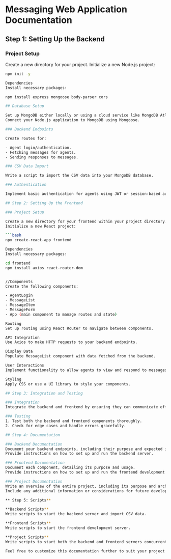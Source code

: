 # Messaging Web Application Documentation

## Step 1: Setting Up the Backend

### Project Setup

Create a new directory for your project.
Initialize a new Node.js project:
```bash
npm init -y

Dependencies
Install necessary packages:

npm install express mongoose body-parser cors

## Database Setup

Set up MongoDB either locally or using a cloud service like MongoDB Atlas.
Connect your Node.js application to MongoDB using Mongoose.

### Backend Endpoints

Create routes for:

- Agent login/authentication.
- Fetching messages for agents.
- Sending responses to messages.

### CSV Data Import

Write a script to import the CSV data into your MongoDB database.

### Authentication

Implement basic authentication for agents using JWT or session-based authentication.

## Step 2: Setting Up the Frontend

### Project Setup

Create a new directory for your frontend within your project directory.
Initialize a new React project:

```bash
npx create-react-app frontend

Dependencies
Install necessary packages:

cd frontend
npm install axios react-router-dom


//Components
Create the following components:

- AgentLogin
- MessageList
- MessageItem
- MessageForm
- App (main component to manage routes and state)

Routing
Set up routing using React Router to navigate between components.

API Integration
Use Axios to make HTTP requests to your backend endpoints.

Display Data
Populate MessageList component with data fetched from the backend.

User Interactions
Implement functionality to allow agents to view and respond to messages.

Styling
Apply CSS or use a UI library to style your components.

## Step 3: Integration and Testing

### Integration
Integrate the backend and frontend by ensuring they can communicate effectively.

### Testing
1. Test both the backend and frontend components thoroughly.
2. Check for edge cases and handle errors gracefully.

## Step 4: Documentation

### Backend Documentation
Document your backend endpoints, including their purpose and expected input/output.
Provide instructions on how to set up and run the backend server.

### Frontend Documentation
Document each component, detailing its purpose and usage.
Provide instructions on how to set up and run the frontend development server.

### Project Documentation
Write an overview of the entire project, including its purpose and architecture.
Include any additional information or considerations for future development.

** Step 5: Scripts**

**Backend Scripts**
Write scripts to start the backend server and import CSV data.

**Frontend Scripts**
Write scripts to start the frontend development server.

**Project Scripts**
Write scripts to start both the backend and frontend servers concurrently.

Feel free to customize this documentation further to suit your project's specific details and requirements!


